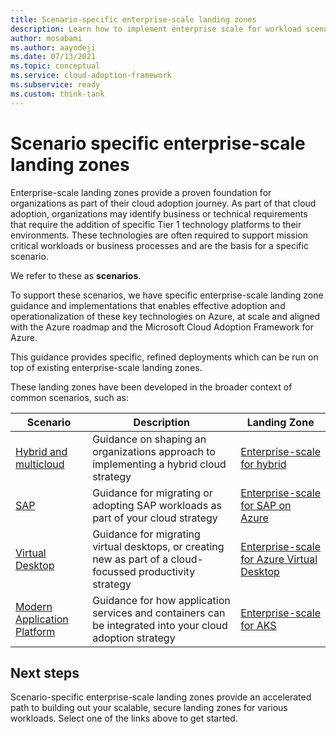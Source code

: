 ```yaml
---
title: Scenario-specific enterprise-scale landing zones
description: Learn how to implement enterprise scale for workload scenarios.
author: mosabami
ms.author: aayodeji
ms.date: 07/13/2021
ms.topic: conceptual
ms.service: cloud-adoption-framework
ms.subservice: ready
ms.custom: think-tank
---
```


# Scenario specific enterprise-scale landing zones

Enterprise-scale landing zones provide a proven foundation for organizations as part of their cloud adoption journey.
As part of that cloud adoption, organizations may identify business or technical requirements that require the addition of specific Tier 1 technology platforms to their environments.
These technologies are often required to support mission critical workloads or business processes and are the basis for a specific scenario.

We refer to these as **scenarios**.

To support these scenarios, we have specific enterprise-scale landing zone guidance and implementations that enables effective adoption and operationalization of these key technologies on Azure, at scale and aligned with the Azure roadmap and the Microsoft Cloud Adoption Framework for Azure. 

This guidance provides specific, refined deployments which can be run on top of existing enterprise-scale landing zones.


These landing zones have been developed in the broader context of common scenarios, such as:

| Scenario | Description | Landing Zone |
|---|---|---|
|[Hybrid and multicloud](../scenarios/hybrid/index.md)| Guidance on shaping an organizations approach to implementing a hybrid cloud strategy | [Enterprise-scale for hybrid](../scenarios/hybrid/enterprise-scale-landing-zone.md)
|[SAP](../scenarios/SAP/index.md)| Guidance for migrating or adopting SAP workloads as part of your cloud strategy | [Enterprise-scale for SAP on Azure](/azure/cloud-adoption-framework/scenarios/sap/enterprise-scale-landing-zone) |
|[Virtual Desktop](../scenarios/wvd/index.md)| Guidance for migrating virtual desktops, or creating new as part of a cloud-focussed productivity strategy | [Enterprise-scale for Azure Virtual Desktop](/azure/cloud-adoption-framework/scenarios/wvd/enterprise-scale-landing-zone) |
| [Modern Application Platform](../scenarios/aks/index.md) | Guidance for how application services and containers can be integrated into your cloud adoption strategy |  [Enterprise-scale for AKS](/azure/cloud-adoption-framework/scenarios/aks/enterprise-scale-landing-zone) |

## Next steps

Scenario-specific enterprise-scale landing zones provide an accelerated path to building out your scalable, secure landing zones for various workloads. Select one of the links above to get started.
